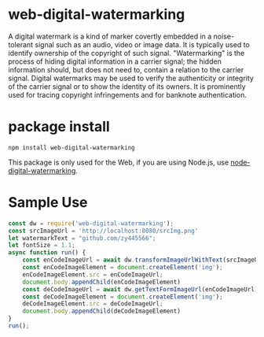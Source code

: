 # web-digital-watermarking
A digital watermark is a kind of marker covertly embedded in a noise-tolerant signal such as an audio, video or image data. It is typically used to identify ownership of the copyright of such signal. "Watermarking" is the process of hiding digital information in a carrier signal; the hidden information should, but does not need to, contain a relation to the carrier signal. Digital watermarks may be used to verify the authenticity or integrity of the carrier signal or to show the identity of its owners. It is prominently used for tracing copyright infringements and for banknote authentication.

# package install
```
npm install web-digital-watermarking
```
This package is only used for the Web, if you are using Node.js, use [node-digital-watermarking](https://github.com/zy445566/node-digital-watermarking).

# Sample Use
```js
const dw = require('web-digital-watermarking');
const srcImageUrl = 'http://localhost:8080/srcImg.png'
let watermarkText = "github.com/zy445566";
let fontSize = 1.1;
async function run() {
    const enCodeImageUrl = await dw.transformImageUrlWithText(srcImageUrl, watermarkText, fontSize);
    const enCodeImageElement = document.createElement('img');
    enCodeImageElement.src = enCodeImageUrl;
    document.body.appendChild(enCodeImageElement)
    const deCodeImageUrl = await dw.getTextFormImageUrl(enCodeImageUrl);
    const deCodeImageElement = document.createElement('img');
    deCodeImageElement.src = deCodeImageUrl;
    document.body.appendChild(deCodeImageElement)
}
run();
```
